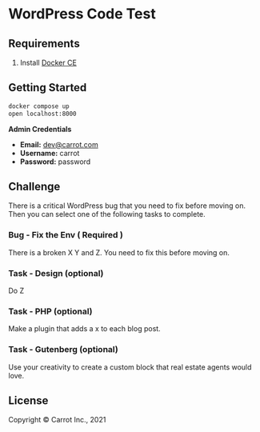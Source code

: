 # WordPress Code Test

## Requirements

1. Install [Docker CE](https://docs.docker.com/v17.09/docker-for-mac/install/)

## Getting Started

```bash
docker compose up
open localhost:8000
```

**Admin Credentials**

- **Email:** dev@carrot.com
- **Username:** carrot
- **Password:** password

## Challenge

There is a critical WordPress bug that you need to fix before moving on.  Then you can select one of the following tasks to complete.
### Bug - Fix the Env ( Required )

There is a broken X Y and Z.  You need to fix this before moving on.

### Task - Design (optional)

Do Z
### Task - PHP (optional)

Make a plugin that adds a x to each blog post.
### Task - Gutenberg (optional)

Use your creativity to create a custom block that real estate agents would love.

## License

Copyright © Carrot Inc., 2021